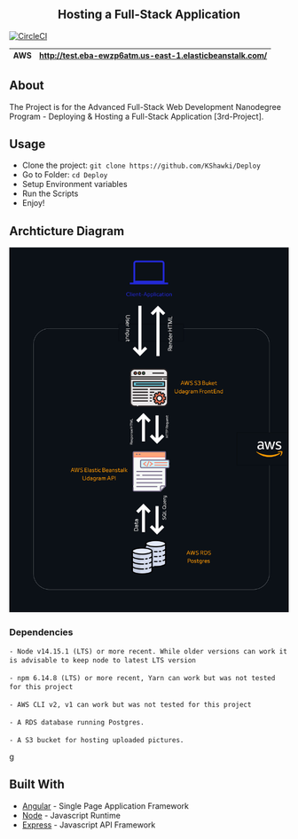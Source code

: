 <h2>
  <center> Hosting a Full-Stack Application</center>
</h2>

[![CircleCI](https://dl.circleci.com/status-badge/img/gh/KShawki/Deploy/tree/main.svg?style=svg)](https://dl.circleci.com/status-badge/redirect/gh/KShawki/Deploy/tree/main)

| AWS | http://test.eba-ewzp6atm.us-east-1.elasticbeanstalk.com/ |
| --- | -------------------------------------------------------- |

## About

The Project is for the Advanced Full-Stack Web Development Nanodegree Program - Deploying & Hosting a Full-Stack Application [3rd-Project].

## Usage

- Clone the project: `git clone https://github.com/KShawki/Deploy`
- Go to Folder: `cd Deploy`
- Setup Environment variables
- Run the Scripts
- Enjoy!

## Archticture Diagram

![Diagram](images/main-architectrue.jpg)

### Dependencies

```
- Node v14.15.1 (LTS) or more recent. While older versions can work it is advisable to keep node to latest LTS version

- npm 6.14.8 (LTS) or more recent, Yarn can work but was not tested for this project

- AWS CLI v2, v1 can work but was not tested for this project

- A RDS database running Postgres.

- A S3 bucket for hosting uploaded pictures.

```
g
## Built With

- [Angular](https://angular.io/) - Single Page Application Framework
- [Node](https://nodejs.org) - Javascript Runtime
- [Express](https://expressjs.com/) - Javascript API Framework
